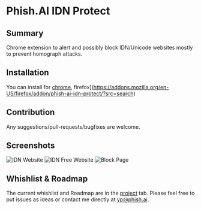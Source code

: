 # Phish.AI IDN Protect
## Summary
Chrome extension to alert and possibly block IDN/Unicode websites mostly to prevent homograph attacks.

## Installation
You can install for [chrome](https://chrome.google.com/webstore/detail/phishai-idn-protect/mikecfgnmakjomepfcghpbhfamjbjhid), firefox](https://addons.mozilla.org/en-US/firefox/addon/phish-ai-idn-protect/?src=search)

## Contribution
Any suggestions/pull-requests/bugfixes are welcome.

## Screenshots
![IDN Website](https://github.com/phishai/idn-protect-chrome/blob/master/imgs/screenshot1.png "IDN website")
![IDN Free Website](https://github.com/phishai/idn-protect-chrome/blob/master/imgs/screenshot3.png "IDN Free website")
![Block Page](https://github.com/phishai/idn-protect-chrome/blob/master/imgs/screenshot2.png "Block page")

## Whishlist & Roadmap
The current whishlist and Roadmap are in the [project](https://github.com/phishai/idn-protect-chrome/projects/1) tab.
Please feel free to put issues as ideas or contact me directly at yp@phish.ai.
